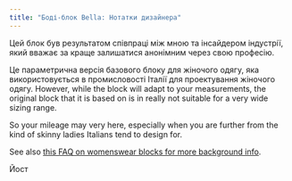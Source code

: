 ```yaml
---
title: "Боді-блок Bella: Нотатки дизайнера"
---
```


Цей блок був результатом співпраці між мною та інсайдером індустрії, який вважає за краще залишатися анонімним через свою професію.

Це параметрична версія базового блоку для жіночого одягу, яка використовується в промисловості Італії для проектування жіночого одягу. However, while the block will adapt to your measurements, the original block that it is based on is in really not suitable for a very wide sizing range.

So your mileage may very here, especially when you are further from the kind of skinny ladies Italians tend to design for.

See also [this FAQ on womenswear blocks for more background info](/docs/about/faq/womenswear-blocks).

Йост

